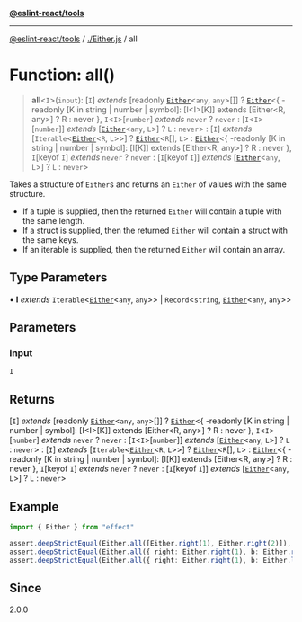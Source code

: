 [**@eslint-react/tools**](../../README.md)

***

[@eslint-react/tools](../../README.md) / [./Either.js](../README.md) / all

# Function: all()

> **all**\<`I`\>(`input`): [`I`] *extends* [readonly [`Either`](../type-aliases/Either.md)\<`any`, `any`\>[]] ? [`Either`](../type-aliases/Either.md)\<\{ -readonly \[K in string \| number \| symbol\]: \[I\<I\>\[K\]\] extends \[Either\<R, any\>\] ? R : never \}, `I`\<`I`\>\[`number`\] *extends* `never` ? `never` : [`I`\<`I`\>\[`number`\]] *extends* [[`Either`](../type-aliases/Either.md)\<`any`, `L`\>] ? `L` : `never`\> : [`I`] *extends* [`Iterable`\<[`Either`](../type-aliases/Either.md)\<`R`, `L`\>\>] ? [`Either`](../type-aliases/Either.md)\<`R`[], `L`\> : [`Either`](../type-aliases/Either.md)\<\{ -readonly \[K in string \| number \| symbol\]: \[I\[K\]\] extends \[Either\<R, any\>\] ? R : never \}, `I`\[keyof `I`\] *extends* `never` ? `never` : [`I`\[keyof `I`\]] *extends* [[`Either`](../type-aliases/Either.md)\<`any`, `L`\>] ? `L` : `never`\>

Takes a structure of `Either`s and returns an `Either` of values with the same structure.

- If a tuple is supplied, then the returned `Either` will contain a tuple with the same length.
- If a struct is supplied, then the returned `Either` will contain a struct with the same keys.
- If an iterable is supplied, then the returned `Either` will contain an array.

## Type Parameters

• **I** *extends* `Iterable`\<[`Either`](../type-aliases/Either.md)\<`any`, `any`\>\> \| `Record`\<`string`, [`Either`](../type-aliases/Either.md)\<`any`, `any`\>\>

## Parameters

### input

`I`

## Returns

[`I`] *extends* [readonly [`Either`](../type-aliases/Either.md)\<`any`, `any`\>[]] ? [`Either`](../type-aliases/Either.md)\<\{ -readonly \[K in string \| number \| symbol\]: \[I\<I\>\[K\]\] extends \[Either\<R, any\>\] ? R : never \}, `I`\<`I`\>\[`number`\] *extends* `never` ? `never` : [`I`\<`I`\>\[`number`\]] *extends* [[`Either`](../type-aliases/Either.md)\<`any`, `L`\>] ? `L` : `never`\> : [`I`] *extends* [`Iterable`\<[`Either`](../type-aliases/Either.md)\<`R`, `L`\>\>] ? [`Either`](../type-aliases/Either.md)\<`R`[], `L`\> : [`Either`](../type-aliases/Either.md)\<\{ -readonly \[K in string \| number \| symbol\]: \[I\[K\]\] extends \[Either\<R, any\>\] ? R : never \}, `I`\[keyof `I`\] *extends* `never` ? `never` : [`I`\[keyof `I`\]] *extends* [[`Either`](../type-aliases/Either.md)\<`any`, `L`\>] ? `L` : `never`\>

## Example

```ts
import { Either } from "effect"

assert.deepStrictEqual(Either.all([Either.right(1), Either.right(2)]), Either.right([1, 2]))
assert.deepStrictEqual(Either.all({ right: Either.right(1), b: Either.right("hello") }), Either.right({ right: 1, b: "hello" }))
assert.deepStrictEqual(Either.all({ right: Either.right(1), b: Either.left("error") }), Either.left("error"))
```

## Since

2.0.0
